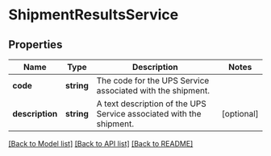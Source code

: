 # ShipmentResultsService

## Properties
Name | Type | Description | Notes
------------ | ------------- | ------------- | -------------
**code** | **string** | The code for the UPS Service associated with the shipment. | 
**description** | **string** | A text description of the UPS Service associated with the shipment. | [optional] 

[[Back to Model list]](../../README.md#documentation-for-models) [[Back to API list]](../../README.md#documentation-for-api-endpoints) [[Back to README]](../../README.md)

